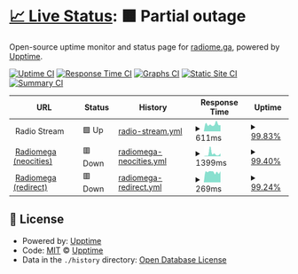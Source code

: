 # [📈 Live Status](https://demo.upptime.js.org): <!--live status--> **🟧 Partial outage**

Open-source uptime monitor and status page for [radiome.ga](https://radiome.ga), powered by [Upptime](https://github.com/upptime/upptime).

[![Uptime CI](https://github.com/guiltlab/upptime/workflows/Uptime%20CI/badge.svg)](https://github.com/guiltlab/upptime/actions?query=workflow%3A%22Uptime+CI%22)
[![Response Time CI](https://github.com/guiltlab/upptime/workflows/Response%20Time%20CI/badge.svg)](https://github.com/guiltlab/upptime/actions?query=workflow%3A%22Response+Time+CI%22)
[![Graphs CI](https://github.com/guiltlab/upptime/workflows/Graphs%20CI/badge.svg)](https://github.com/guiltlab/upptime/actions?query=workflow%3A%22Graphs+CI%22)
[![Static Site CI](https://github.com/guiltlab/upptime/workflows/Static%20Site%20CI/badge.svg)](https://github.com/guiltlab/upptime/actions?query=workflow%3A%22Static+Site+CI%22)
[![Summary CI](https://github.com/guiltlab/upptime/workflows/Summary%20CI/badge.svg)](https://github.com/guiltlab/upptime/actions?query=workflow%3A%22Summary+CI%22)

<!--start: status pages-->
<!-- This summary is generated by Upptime (https://github.com/upptime/upptime) -->
<!-- Do not edit this manually, your changes will be overwritten -->
<!-- prettier-ignore -->
| URL | Status | History | Response Time | Uptime |
| --- | ------ | ------- | ------------- | ------ |
| <img alt="" src="https://icons.duckduckgo.com/ip3/null.ico" height="13"> Radio Stream | 🟩 Up | [radio-stream.yml](https://github.com/guiltlab/upptime/commits/HEAD/history/radio-stream.yml) | <details><summary><img alt="Response time graph" src="./graphs/radio-stream/response-time-week.png" height="20"> 611ms</summary><br><a href="https://guiltlab.github.io/upptime/history/radio-stream"><img alt="Response time 2010" src="https://img.shields.io/endpoint?url=https%3A%2F%2Fraw.githubusercontent.com%2Fguiltlab%2Fupptime%2FHEAD%2Fapi%2Fradio-stream%2Fresponse-time.json"></a><br><a href="https://guiltlab.github.io/upptime/history/radio-stream"><img alt="24-hour response time 551" src="https://img.shields.io/endpoint?url=https%3A%2F%2Fraw.githubusercontent.com%2Fguiltlab%2Fupptime%2FHEAD%2Fapi%2Fradio-stream%2Fresponse-time-day.json"></a><br><a href="https://guiltlab.github.io/upptime/history/radio-stream"><img alt="7-day response time 611" src="https://img.shields.io/endpoint?url=https%3A%2F%2Fraw.githubusercontent.com%2Fguiltlab%2Fupptime%2FHEAD%2Fapi%2Fradio-stream%2Fresponse-time-week.json"></a><br><a href="https://guiltlab.github.io/upptime/history/radio-stream"><img alt="30-day response time 806" src="https://img.shields.io/endpoint?url=https%3A%2F%2Fraw.githubusercontent.com%2Fguiltlab%2Fupptime%2FHEAD%2Fapi%2Fradio-stream%2Fresponse-time-month.json"></a><br><a href="https://guiltlab.github.io/upptime/history/radio-stream"><img alt="1-year response time 2010" src="https://img.shields.io/endpoint?url=https%3A%2F%2Fraw.githubusercontent.com%2Fguiltlab%2Fupptime%2FHEAD%2Fapi%2Fradio-stream%2Fresponse-time-year.json"></a></details> | <details><summary><a href="https://guiltlab.github.io/upptime/history/radio-stream">99.83%</a></summary><a href="https://guiltlab.github.io/upptime/history/radio-stream"><img alt="All-time uptime 99.73%" src="https://img.shields.io/endpoint?url=https%3A%2F%2Fraw.githubusercontent.com%2Fguiltlab%2Fupptime%2FHEAD%2Fapi%2Fradio-stream%2Fuptime.json"></a><br><a href="https://guiltlab.github.io/upptime/history/radio-stream"><img alt="24-hour uptime 100.00%" src="https://img.shields.io/endpoint?url=https%3A%2F%2Fraw.githubusercontent.com%2Fguiltlab%2Fupptime%2FHEAD%2Fapi%2Fradio-stream%2Fuptime-day.json"></a><br><a href="https://guiltlab.github.io/upptime/history/radio-stream"><img alt="7-day uptime 99.83%" src="https://img.shields.io/endpoint?url=https%3A%2F%2Fraw.githubusercontent.com%2Fguiltlab%2Fupptime%2FHEAD%2Fapi%2Fradio-stream%2Fuptime-week.json"></a><br><a href="https://guiltlab.github.io/upptime/history/radio-stream"><img alt="30-day uptime 99.75%" src="https://img.shields.io/endpoint?url=https%3A%2F%2Fraw.githubusercontent.com%2Fguiltlab%2Fupptime%2FHEAD%2Fapi%2Fradio-stream%2Fuptime-month.json"></a><br><a href="https://guiltlab.github.io/upptime/history/radio-stream"><img alt="1-year uptime 99.73%" src="https://img.shields.io/endpoint?url=https%3A%2F%2Fraw.githubusercontent.com%2Fguiltlab%2Fupptime%2FHEAD%2Fapi%2Fradio-stream%2Fuptime-year.json"></a></details>
| <img alt="" src="https://icons.duckduckgo.com/ip3/radiomega.neocities.org.ico" height="13"> [Radiomega (neocities)](https://radiomega.neocities.org/) | 🟥 Down | [radiomega-neocities.yml](https://github.com/guiltlab/upptime/commits/HEAD/history/radiomega-neocities.yml) | <details><summary><img alt="Response time graph" src="./graphs/radiomega-neocities/response-time-week.png" height="20"> 1399ms</summary><br><a href="https://guiltlab.github.io/upptime/history/radiomega-neocities"><img alt="Response time 491" src="https://img.shields.io/endpoint?url=https%3A%2F%2Fraw.githubusercontent.com%2Fguiltlab%2Fupptime%2FHEAD%2Fapi%2Fradiomega-neocities%2Fresponse-time.json"></a><br><a href="https://guiltlab.github.io/upptime/history/radiomega-neocities"><img alt="24-hour response time 1063" src="https://img.shields.io/endpoint?url=https%3A%2F%2Fraw.githubusercontent.com%2Fguiltlab%2Fupptime%2FHEAD%2Fapi%2Fradiomega-neocities%2Fresponse-time-day.json"></a><br><a href="https://guiltlab.github.io/upptime/history/radiomega-neocities"><img alt="7-day response time 1399" src="https://img.shields.io/endpoint?url=https%3A%2F%2Fraw.githubusercontent.com%2Fguiltlab%2Fupptime%2FHEAD%2Fapi%2Fradiomega-neocities%2Fresponse-time-week.json"></a><br><a href="https://guiltlab.github.io/upptime/history/radiomega-neocities"><img alt="30-day response time 777" src="https://img.shields.io/endpoint?url=https%3A%2F%2Fraw.githubusercontent.com%2Fguiltlab%2Fupptime%2FHEAD%2Fapi%2Fradiomega-neocities%2Fresponse-time-month.json"></a><br><a href="https://guiltlab.github.io/upptime/history/radiomega-neocities"><img alt="1-year response time 491" src="https://img.shields.io/endpoint?url=https%3A%2F%2Fraw.githubusercontent.com%2Fguiltlab%2Fupptime%2FHEAD%2Fapi%2Fradiomega-neocities%2Fresponse-time-year.json"></a></details> | <details><summary><a href="https://guiltlab.github.io/upptime/history/radiomega-neocities">99.40%</a></summary><a href="https://guiltlab.github.io/upptime/history/radiomega-neocities"><img alt="All-time uptime 99.71%" src="https://img.shields.io/endpoint?url=https%3A%2F%2Fraw.githubusercontent.com%2Fguiltlab%2Fupptime%2FHEAD%2Fapi%2Fradiomega-neocities%2Fuptime.json"></a><br><a href="https://guiltlab.github.io/upptime/history/radiomega-neocities"><img alt="24-hour uptime 98.32%" src="https://img.shields.io/endpoint?url=https%3A%2F%2Fraw.githubusercontent.com%2Fguiltlab%2Fupptime%2FHEAD%2Fapi%2Fradiomega-neocities%2Fuptime-day.json"></a><br><a href="https://guiltlab.github.io/upptime/history/radiomega-neocities"><img alt="7-day uptime 99.40%" src="https://img.shields.io/endpoint?url=https%3A%2F%2Fraw.githubusercontent.com%2Fguiltlab%2Fupptime%2FHEAD%2Fapi%2Fradiomega-neocities%2Fuptime-week.json"></a><br><a href="https://guiltlab.github.io/upptime/history/radiomega-neocities"><img alt="30-day uptime 99.44%" src="https://img.shields.io/endpoint?url=https%3A%2F%2Fraw.githubusercontent.com%2Fguiltlab%2Fupptime%2FHEAD%2Fapi%2Fradiomega-neocities%2Fuptime-month.json"></a><br><a href="https://guiltlab.github.io/upptime/history/radiomega-neocities"><img alt="1-year uptime 99.71%" src="https://img.shields.io/endpoint?url=https%3A%2F%2Fraw.githubusercontent.com%2Fguiltlab%2Fupptime%2FHEAD%2Fapi%2Fradiomega-neocities%2Fuptime-year.json"></a></details>
| <img alt="" src="https://icons.duckduckgo.com/ip3/radiome.ga.ico" height="13"> [Radiomega (redirect)](https://radiome.ga) | 🟥 Down | [radiomega-redirect.yml](https://github.com/guiltlab/upptime/commits/HEAD/history/radiomega-redirect.yml) | <details><summary><img alt="Response time graph" src="./graphs/radiomega-redirect/response-time-week.png" height="20"> 269ms</summary><br><a href="https://guiltlab.github.io/upptime/history/radiomega-redirect"><img alt="Response time 1611" src="https://img.shields.io/endpoint?url=https%3A%2F%2Fraw.githubusercontent.com%2Fguiltlab%2Fupptime%2FHEAD%2Fapi%2Fradiomega-redirect%2Fresponse-time.json"></a><br><a href="https://guiltlab.github.io/upptime/history/radiomega-redirect"><img alt="24-hour response time 253" src="https://img.shields.io/endpoint?url=https%3A%2F%2Fraw.githubusercontent.com%2Fguiltlab%2Fupptime%2FHEAD%2Fapi%2Fradiomega-redirect%2Fresponse-time-day.json"></a><br><a href="https://guiltlab.github.io/upptime/history/radiomega-redirect"><img alt="7-day response time 269" src="https://img.shields.io/endpoint?url=https%3A%2F%2Fraw.githubusercontent.com%2Fguiltlab%2Fupptime%2FHEAD%2Fapi%2Fradiomega-redirect%2Fresponse-time-week.json"></a><br><a href="https://guiltlab.github.io/upptime/history/radiomega-redirect"><img alt="30-day response time 300" src="https://img.shields.io/endpoint?url=https%3A%2F%2Fraw.githubusercontent.com%2Fguiltlab%2Fupptime%2FHEAD%2Fapi%2Fradiomega-redirect%2Fresponse-time-month.json"></a><br><a href="https://guiltlab.github.io/upptime/history/radiomega-redirect"><img alt="1-year response time 1611" src="https://img.shields.io/endpoint?url=https%3A%2F%2Fraw.githubusercontent.com%2Fguiltlab%2Fupptime%2FHEAD%2Fapi%2Fradiomega-redirect%2Fresponse-time-year.json"></a></details> | <details><summary><a href="https://guiltlab.github.io/upptime/history/radiomega-redirect">99.24%</a></summary><a href="https://guiltlab.github.io/upptime/history/radiomega-redirect"><img alt="All-time uptime 98.99%" src="https://img.shields.io/endpoint?url=https%3A%2F%2Fraw.githubusercontent.com%2Fguiltlab%2Fupptime%2FHEAD%2Fapi%2Fradiomega-redirect%2Fuptime.json"></a><br><a href="https://guiltlab.github.io/upptime/history/radiomega-redirect"><img alt="24-hour uptime 98.35%" src="https://img.shields.io/endpoint?url=https%3A%2F%2Fraw.githubusercontent.com%2Fguiltlab%2Fupptime%2FHEAD%2Fapi%2Fradiomega-redirect%2Fuptime-day.json"></a><br><a href="https://guiltlab.github.io/upptime/history/radiomega-redirect"><img alt="7-day uptime 99.24%" src="https://img.shields.io/endpoint?url=https%3A%2F%2Fraw.githubusercontent.com%2Fguiltlab%2Fupptime%2FHEAD%2Fapi%2Fradiomega-redirect%2Fuptime-week.json"></a><br><a href="https://guiltlab.github.io/upptime/history/radiomega-redirect"><img alt="30-day uptime 99.41%" src="https://img.shields.io/endpoint?url=https%3A%2F%2Fraw.githubusercontent.com%2Fguiltlab%2Fupptime%2FHEAD%2Fapi%2Fradiomega-redirect%2Fuptime-month.json"></a><br><a href="https://guiltlab.github.io/upptime/history/radiomega-redirect"><img alt="1-year uptime 98.99%" src="https://img.shields.io/endpoint?url=https%3A%2F%2Fraw.githubusercontent.com%2Fguiltlab%2Fupptime%2FHEAD%2Fapi%2Fradiomega-redirect%2Fuptime-year.json"></a></details>

<!--end: status pages-->

## 📄 License

- Powered by: [Upptime](https://github.com/upptime/upptime)
- Code: [MIT](./LICENSE) © [Upptime](https://upptime.js.org)
- Data in the `./history` directory: [Open Database License](https://opendatacommons.org/licenses/odbl/1-0/)
